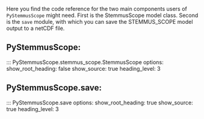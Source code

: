 Here you find the code reference for the two main components users of `PyStemmusScope`
might need. First is the StemmusScope model class. Second is the `save` module, with
which you can save the STEMMUS_SCOPE model output to a netCDF file.

## **PyStemmusScope**:

::: PyStemmusScope.stemmus_scope.StemmusScope
    options:
      show_root_heading: false
      show_source: true
      heading_level: 3


## **PyStemmusScope.save**:

::: PyStemmusScope.save
    options:
      show_root_heading: true
      show_source: true
      heading_level: 3

